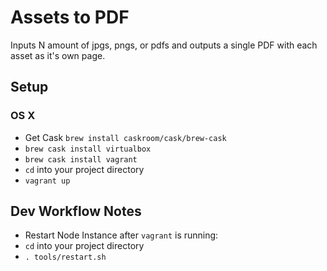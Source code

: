 # Assets to PDF
Inputs N amount of jpgs, pngs, or pdfs and outputs a single PDF with each asset as it's own page.

## Setup
### OS X
- Get Cask `brew install caskroom/cask/brew-cask`
- `brew cask install virtualbox`
- `brew cask install vagrant`
- `cd` into your project directory
- `vagrant up`

## Dev Workflow Notes
- Restart Node Instance after `vagrant` is running:
 - `cd` into your project directory
 - `. tools/restart.sh`